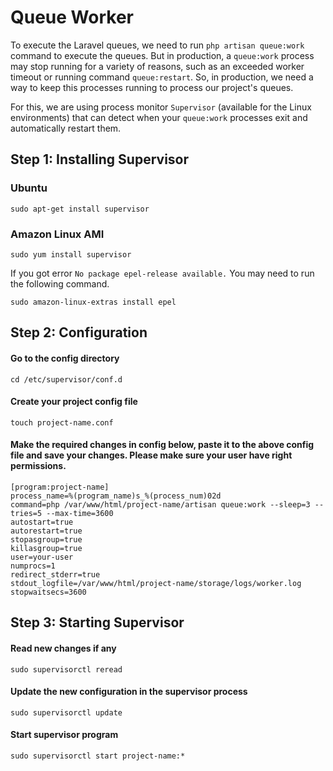 # Queue Worker

To execute the Laravel queues, we need to run `php artisan queue:work` command to execute the queues. But in production, a `queue:work` process may stop running for a variety of reasons, such as an exceeded worker timeout or running command `queue:restart`.
So, in production, we need a way to keep this processes running to process our project's queues.

For this, we are using process monitor `Supervisor` (available for the Linux environments) that can detect when your `queue:work` processes exit and automatically restart them.

## Step 1: Installing Supervisor

### Ubuntu
```
sudo apt-get install supervisor
```

### Amazon Linux AMI
```
sudo yum install supervisor
```

If you got error `No package epel-release available.` You may need to run the following command.
```
sudo amazon-linux-extras install epel
```

## Step 2: Configuration

#### Go to the config directory
```
cd /etc/supervisor/conf.d
```

#### Create your project config file
```
touch project-name.conf
```

#### Make the required changes in config below, paste it to the above config file and save your changes. Please make sure your user have right permissions.
```
[program:project-name]
process_name=%(program_name)s_%(process_num)02d
command=php /var/www/html/project-name/artisan queue:work --sleep=3 --tries=5 --max-time=3600
autostart=true
autorestart=true
stopasgroup=true
killasgroup=true
user=your-user
numprocs=1
redirect_stderr=true
stdout_logfile=/var/www/html/project-name/storage/logs/worker.log
stopwaitsecs=3600
```

## Step 3: Starting Supervisor

#### Read new changes if any
```
sudo supervisorctl reread
```

#### Update the new configuration in the supervisor process
```
sudo supervisorctl update
```

#### Start supervisor program
```
sudo supervisorctl start project-name:*
```

